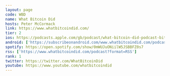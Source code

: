```yaml
---
layout: page
code: WBD
name: What Bitcoin Did
hosts: Peter McCormack
link: https://www.whatbitcoindid.com/
tier: 2
ios: https://podcasts.apple.com/gb/podcast/what-bitcoin-did-podcast-bitcoin-crypto-trading-strategy/id1317356120?mt=2
android: ['https://subscribeonandroid.com/www.whatbitcoindid.com/podcast?format=rss']
spotify: https://open.spotify.com/show/0mWUJuONiilW5JSBBFZ0s7
rss: ['https://www.whatbitcoindid.com/podcast?format=RSS']
rank: 1
twitter: https://twitter.com/WhatBitcoinDid
youtube: https://www.youtube.com/whatbitcoindid
---
```

